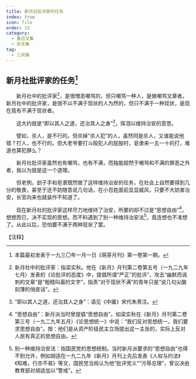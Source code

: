 ```yaml
---
title: 新月社批评家的任务
index: true
icon: file
order: 33
category:
  - 鲁迅文集
  - 杂文集
tag:  
  - 三闲集
---
```


## 新月社批评家的任务[^①]

　　新月社中的批评家[^②]，是很憎恶嘲骂的，但只嘲骂一种人，是做嘲骂文章者。新月社中的批评家，是很不以不满于现状的人为然的，但只不满于一种现状，是现在竟有不满于现状者。

　　这大约就是“即以其人之道，还治其人之身”[^③]，挥泪以维持治安的意思。

　　譬如，杀人，是不行的。但杀掉“杀人犯”的人，虽然同是杀人，又谁能说他错？打人，也不行的。但大老爷要打斗殴犯人的屁股时，皂隶来一五一十的打，难道也算犯罪么？

　　新月社批评家虽然也有嘲骂，也有不满，而独能超然于嘲骂和不满的罪恶之外者，我以为就是这一个道理。

　　但老例，刽子手和皂隶既然做了这样维持治安的任务，在社会上自然要得到几分的敬畏，甚至于还不妨随意说几句话，在小百姓面前显显威风，只要不大妨害治安，长官向来也就装作不知道了。

　　现在新月社的批评家这样尽力地维持了治安，所要的却不过是“思想自由”[^④]，想想而已，决不实现的思想。而不料遇到了别一种维持治安法[^⑤]，竟连想也不准想了。从此以后，恐怕要不满于两种现状了罢。

【注释】

[^①]:本篇最初发表于一九三〇年一月一日《萌芽月刊》第一卷第一期。

[^②]:新月社中的批评家：指梁实秋。他在《新月》月刊第二卷第五号（一九二九年七月）发表的《论批评的态度》中，提倡所谓“严正”的批评”，攻击“幽默而讽刺的文章”是“粗糙叫嚣的文字”，指责“对于现状不满”的青年只是“说几句尖酸刻薄的俏皮话”。

[^③]:“即以其人之道，还治其人之身”：语见《中庸》宋代朱熹注。

[^④]:“思想自由”：新月派当时曾提倡“思想自由”。如梁实秋在《新月》月刊第二卷第三号（一九二九年五月）《论思想统一》中说：“我们反对思想统一，我们要求思想自由”。按：他们是从资产阶级民主立场提出这一主张的，实际上反对人民有真正的思想自由。

[^⑤]:别一种维持治安法：指国民党的思想统制。当时新月派要求的“思想自由”也得不到允许，例如胡适在一九二九年《新月》月刊上先后发表《人权与约法》《知难，行亦不易》等文，国民党当局认为他“批评党义”“污辱总理”，曾议决由教育部对胡适加以“警戒”。

